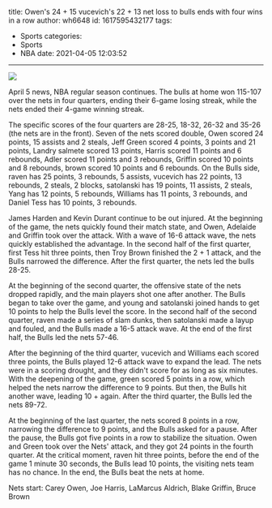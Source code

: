 title: Owen's 24 + 15 vucevich's 22 + 13 net loss to bulls ends with four wins in a row
author: wh6648
id: 1617595432177
tags: 
- Sports
categories: 
- Sports
- NBA
date: 2021-04-05 12:03:52
---
![](https://p9.itc.cn/images01/20210405/a5f43ea5b9cd4c27bf504076b257b0e5.jpeg)


April 5 news, NBA regular season continues. The bulls at home won 115-107 over the nets in four quarters, ending their 6-game losing streak, while the nets ended their 4-game winning streak.

The specific scores of the four quarters are 28-25, 18-32, 26-32 and 35-26 (the nets are in the front). Seven of the nets scored double, Owen scored 24 points, 15 assists and 2 steals, Jeff Green scored 4 points, 3 points and 21 points, Landry salmete scored 13 points, Harris scored 11 points and 6 rebounds, Adler scored 11 points and 3 rebounds, Griffin scored 10 points and 8 rebounds, brown scored 10 points and 6 rebounds. On the Bulls side, raven has 25 points, 3 rebounds, 5 assists, vucevich has 22 points, 13 rebounds, 2 steals, 2 blocks, satolanski has 19 points, 11 assists, 2 steals, Yang has 12 points, 5 rebounds, Williams has 11 points, 3 rebounds, and Daniel Tess has 10 points, 3 rebounds.

James Harden and Kevin Durant continue to be out injured. At the beginning of the game, the nets quickly found their match state, and Owen, Adelaide and Griffin took over the attack. With a wave of 16-6 attack wave, the nets quickly established the advantage. In the second half of the first quarter, first Tess hit three points, then Troy Brown finished the 2 + 1 attack, and the Bulls narrowed the difference. After the first quarter, the nets led the bulls 28-25.

At the beginning of the second quarter, the offensive state of the nets dropped rapidly, and the main players shot one after another. The Bulls began to take over the game, and young and satolanski joined hands to get 10 points to help the Bulls level the score. In the second half of the second quarter, raven made a series of slam dunks, then satolanski made a layup and fouled, and the Bulls made a 16-5 attack wave. At the end of the first half, the Bulls led the nets 57-46.

After the beginning of the third quarter, vucevich and Williams each scored three points, the Bulls played 12-6 attack wave to expand the lead. The nets were in a scoring drought, and they didn't score for as long as six minutes. With the deepening of the game, green scored 5 points in a row, which helped the nets narrow the difference to 9 points. But then, the Bulls hit another wave, leading 10 + again. After the third quarter, the Bulls led the nets 89-72.

At the beginning of the last quarter, the nets scored 8 points in a row, narrowing the difference to 9 points, and the Bulls asked for a pause. After the pause, the Bulls got five points in a row to stabilize the situation. Owen and Green took over the Nets' attack, and they got 24 points in the fourth quarter. At the critical moment, raven hit three points, before the end of the game 1 minute 30 seconds, the Bulls lead 10 points, the visiting nets team has no chance. In the end, the Bulls beat the nets at home.

Nets start: Carey Owen, Joe Harris, LaMarcus Aldrich, Blake Griffin, Bruce Brown

